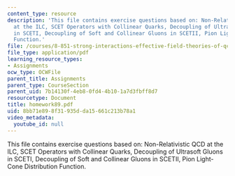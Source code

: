 ```yaml
---
content_type: resource
description: 'This file contains exercise questions based on: Non-Relativistic QCD
  at the ILC, SCET Operators with Collinear Quarks, Decoupling of Ultrasoft Gluons
  in SCETI, Decoupling of Soft and Collinear Gluons in SCETII, Pion Light-Cone Distribution
  Function.'
file: /courses/8-851-strong-interactions-effective-field-theories-of-qcd-spring-2006/8bb71e898f31935dda15661c213b78a1_homework89.pdf
file_type: application/pdf
learning_resource_types:
- Assignments
ocw_type: OCWFile
parent_title: Assignments
parent_type: CourseSection
parent_uid: 7b14130f-4eb8-0fd4-4b10-1a7d3fbff8d7
resourcetype: Document
title: homework89.pdf
uid: 8bb71e89-8f31-935d-da15-661c213b78a1
video_metadata:
  youtube_id: null
---
```

This file contains exercise questions based on: Non-Relativistic QCD at the ILC, SCET Operators with Collinear Quarks, Decoupling of Ultrasoft Gluons in SCETI, Decoupling of Soft and Collinear Gluons in SCETII, Pion Light-Cone Distribution Function.


